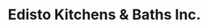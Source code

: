---
title: "Edisto Kitchens & Baths Inc."
url: /columbia/edisto-kitchens-and-baths-inc/
shop: kitchen
---